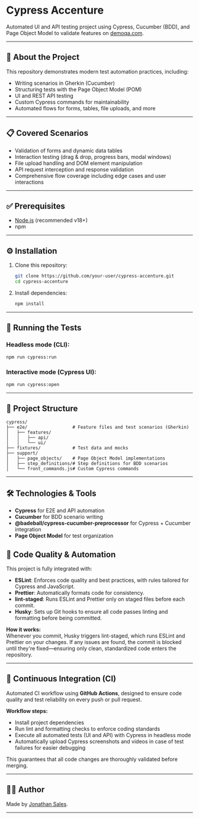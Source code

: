 # Cypress Accenture

Automated UI and API testing project using Cypress, Cucumber (BDD), and Page Object Model to validate features on [demoqa.com](https://demoqa.com/).

---

## 🧠 About the Project

This repository demonstrates modern test automation practices, including:

- Writing scenarios in Gherkin (Cucumber)
- Structuring tests with the Page Object Model (POM)
- UI and REST API testing
- Custom Cypress commands for maintainability
- Automated flows for forms, tables, file uploads, and more

---

## 📋 Covered Scenarios

- Validation of forms and dynamic data tables
- Interaction testing (drag & drop, progress bars, modal windows)
- File upload handling and DOM element manipulation
- API request interception and response validation
- Comprehensive flow coverage including edge cases and user interactions

---

## ✅ Prerequisites

- [Node.js](https://nodejs.org/) (recommended v18+)
- npm

---

## ⚙️ Installation

1. Clone this repository:

   ```bash
   git clone https://github.com/your-user/cypress-accenture.git
   cd cypress-accenture
   ```

2. Install dependencies:
   ```bash
   npm install
   ```

---

## 🧪 Running the Tests

### Headless mode (CLI):

```bash
npm run cypress:run
```

### Interactive mode (Cypress UI):

```bash
npm run cypress:open
```

---

## 📁 Project Structure

```
cypress/
├── e2e/                 # Feature files and test scenarios (Gherkin)
│   ├── features/
│   │   ├── api/
│   │   └── ui/
├── fixtures/            # Test data and mocks
├── support/
│   ├── page_objects/    # Page Object Model implementations
│   ├── step_definitions/# Step definitions for BDD scenarios
│   └── front_commands.js# Custom Cypress commands
```

---

## 🛠️ Technologies & Tools

- **Cypress** for E2E and API automation
- **Cucumber** for BDD scenario writing
- **@badeball/cypress-cucumber-preprocessor** for Cypress + Cucumber integration
- **Page Object Model** for test organization

## 🧹 Code Quality & Automation

This project is fully integrated with:

- **ESLint**: Enforces code quality and best practices, with rules tailored for Cypress and JavaScript.
- **Prettier**: Automatically formats code for consistency.
- **lint-staged**: Runs ESLint and Prettier only on staged files before each commit.
- **Husky**: Sets up Git hooks to ensure all code passes linting and formatting before being committed.

**How it works:**  
Whenever you commit, Husky triggers lint-staged, which runs ESLint and Prettier on your changes. If any issues are found, the commit is blocked until they're fixed—ensuring only clean, standardized code enters the repository.

---

## 🚦 Continuous Integration (CI)

Automated CI workflow using **GitHub Actions**, designed to ensure code quality and test reliability on every push or pull request.

**Workflow steps:**
- Install project dependencies
- Run lint and formatting checks to enforce coding standards
- Execute all automated tests (UI and API) with Cypress in headless mode
- Automatically upload Cypress screenshots and videos in case of test failures for easier debugging

This guarantees that all code changes are thoroughly validated before merging.

---

## 🙋‍♂️ Author

Made by [Jonathan Sales](https://www.linkedin.com/in/jonathan-sales-44580b1b3/).

---
